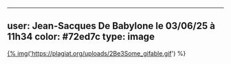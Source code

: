 ----
user: Jean-Sacques De Babylone le 03/06/25 à 11h34
color: #72ed7c
type: image
----

<a href="https://plagiat.org/uploads/2Be3Some_gifable.gif">{% img('https://plagiat.org/uploads/2Be3Some_gifable.gif') %}</a>
